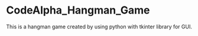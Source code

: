 # CodeAlpha_Hangman_Game
This is a hangman game created by using python with tkinter library for GUI.
